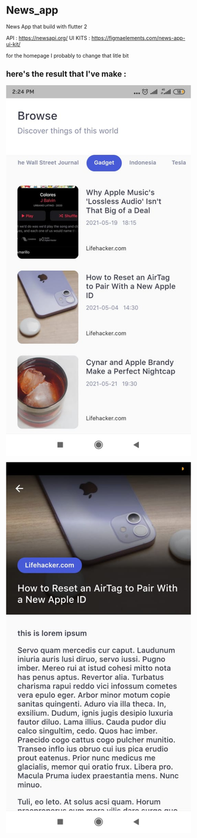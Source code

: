 # News_app

News App that build with flutter 2

API : https://newsapi.org/
UI KITS : https://figmaelements.com/news-app-ui-kit/

for the homepage I probably to change that litle bit

## here's the result that I've make :

![Homepage](/preview/homepage.jpg)

![Article](/preview/article.jpg)
